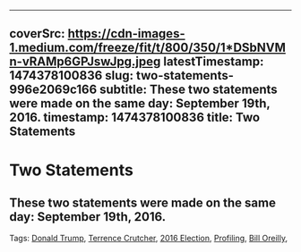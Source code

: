
---
coverSrc: https://cdn-images-1.medium.com/freeze/fit/t/800/350/1*DSbNVMn-vRAMp6GPJswJpg.jpeg
latestTimestamp: 1474378100836
slug: two-statements-996e2069c166
subtitle: These two statements were made on the same day: September 19th, 2016.
timestamp: 1474378100836
title: Two Statements
---
# Two Statements
## These two statements were made on the same day: September 19th, 2016.

Tags: [Donald Trump](https://mediums.com/tag/donald-trump), [Terrence Crutcher](https://mediums.com/tag/terrence-crutcher), [2016 Election](https://mediums.com/tag/2016-election), [Profiling](https://mediums.com/tag/profiling), [Bill Oreilly](https://mediums.com/tag/bill-oreilly), 
